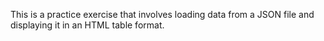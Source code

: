 This is a practice exercise that involves loading data from a JSON file and displaying it in an HTML table format.
